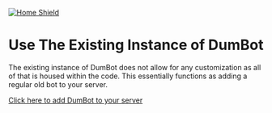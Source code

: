 <a name="readme-top"></a>

[![Home Shield](https://img.shields.io/badge/%E2%86%90_Home-345289?&style=for-the-badge)](../../../README.md)

# Use The Existing Instance of DumBot

The existing instance of DumBot does not allow for any customization as all of that is housed within the code. This essentially functions as adding a regular old bot to your server.

[Click here to add DumBot to your server](https://discord.com/api/oauth2/authorize?client_id=1073372255272317041&permissions=3197952&scope=applications.commands%20bot)

